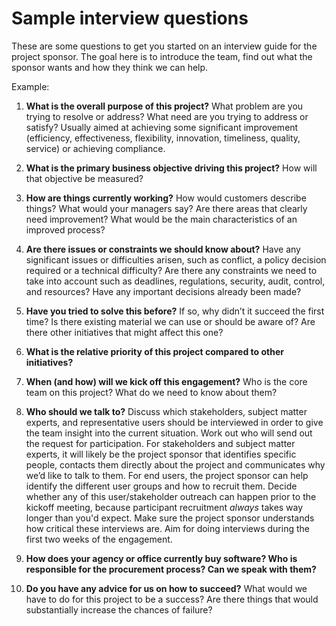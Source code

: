 # Sample interview questions

These are some questions to get you started on an interview guide for the project sponsor. The goal here is to introduce the team, find out what the sponsor wants and how they think we can help.

Example:

1. **What is the overall purpose of this project?** What problem are you trying to resolve or address? What need are you trying to address or satisfy? Usually aimed at achieving some significant improvement (efficiency, effectiveness, flexibility, innovation, timeliness, quality, service) or achieving compliance.

2. **What is the primary business objective driving this project?** How will that objective be measured?

3. **How are things currently working?** How would customers describe things? What would your managers say? Are there areas that clearly need improvement? What would be the main characteristics of an improved process?

4. **Are there issues or constraints we should know about?** Have any significant issues or difficulties arisen, such as conflict, a policy decision required or a technical difficulty? Are there any constraints we need to take into account such as deadlines, regulations, security, audit, control, and resources? Have any important decisions already been made?

5. **Have you tried to solve this before?** If so, why didn’t it succeed the first time? Is there existing material we can use or should be aware of? Are there other initiatives that might affect this one?

6. **What is the relative priority of this project compared to other initiatives?**

7. **When (and how) will we kick off this engagement?** Who is the core team on this project? What do we need to know about them? 

8. **Who should we talk to?** Discuss which stakeholders, subject matter experts, and representative users should be interviewed in order to give the team insight into the current situation. Work out who will send out the request for participation. For stakeholders and subject matter experts, it will likely be the project sponsor that identifies specific people, contacts them directly about the project and communicates why we’d like to talk to them. For end users, the project sponsor can help identify the different user groups and how to recruit them. Decide whether any of this user/stakeholder outreach can happen prior to the kickoff meeting, because participant recruitment *always* takes way longer than you'd expect. Make sure the project sponsor understands how critical these interviews are. Aim for doing interviews during the first two weeks of the engagement.

9. **How does your agency or office currently buy software? Who is responsible for the procurement process? Can we speak with them?**

10. **Do you have any advice for us on how to succeed?** What would we have to do for this project to be a success? Are there things that would substantially increase the chances of failure?
